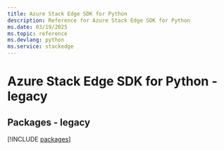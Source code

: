 ```yaml
---
title: Azure Stack Edge SDK for Python
description: Reference for Azure Stack Edge SDK for Python
ms.date: 03/19/2025
ms.topic: reference
ms.devlang: python
ms.service: stackedge
---
```

# Azure Stack Edge SDK for Python - legacy
## Packages - legacy
[!INCLUDE [packages](stack-edge-index.md)]